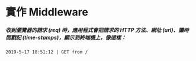 # 實作 Middleware

##### 收到瀏覽器的請求 (req) 時，應用程式會把請求的 HTTP 方法、網址 (url)、讓時間戳記 (time-stamps)，顯示到終端機上，像這樣：

```
2019-5-17 18:51:12 | GET from /
```